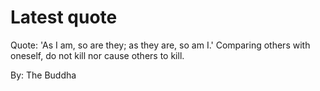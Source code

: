 # Latest quote 

Quote: 'As I am, so are they; as they are, so am I.' Comparing others with oneself, do not kill nor cause others to kill. 

By: The Buddha